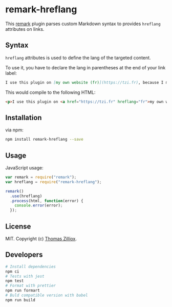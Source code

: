 # remark-hreflang

This [remark](https://github.com/remarkjs/remark) plugin parses custom Markdown syntax to provides `hreflang` attributes on links.

## Syntax

`hreflang` attributes is used to define the lang of the targeted content.

To use it, you have to declare the lang in parentheses at the end of your link label:

```markdown
I use this plugin on [my own website (fr)](https://tzi.fr), because I mix several languages on it!
```

This would compile to the following HTML:

```html
<p>I use this plugin on <a href="https://tzi.fr" hreflang="fr">my own website</a>, because I mix several languages on it!</p>
```

## Installation

via npm:

```bash
npm install remark-hreflang --save
```

## Usage

JavaScript usage:

```javascript
var remark = require("remark");
var hreflang = require("remark-hreflang");

remark()
  .use(hreflang)
  .process(html, function(error) {
    console.error(error);
  });
```

## License

MIT. Copyright (c) [Thomas Zilliox](https://tzi.fr).

## Developers

```bash
# Install dependencies
npm ci
# Tests with jest
npm test
# Format with prettier
npm run formart
# Buld compatible version with babel
npm run build
```
